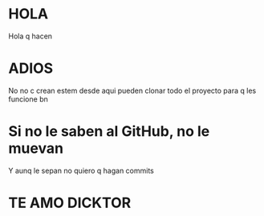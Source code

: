 # HOLA

Hola q hacen

# ADIOS

No no c crean estem desde aqui pueden clonar todo el proyecto para q les funcione bn

# Si no le saben al GitHub, no le muevan

Y aunq le sepan no quiero q hagan commits

# TE AMO DICKTOR